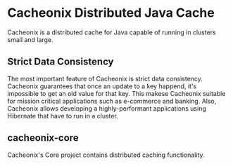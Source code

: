 # Cacheonix Distributed Java Cache

Cacheonix is a distributed cache for Java capable of running in clusters small and large.

## Strict Data Consistency

The most important feature of Cacheonix is strict data consistency. Cacheonix guarantees that once an update to a key happend, it's impossible to get an old value for that key. This makese Cacheonix suitable for mission critical applications such as e-commerce and banking. Also, Cacheonix allows developing a highly-performant applications using Hibernate that have to run in a cluster.   

## cacheonix-core

Cacheonix's Core project contains distributed caching functionality.
